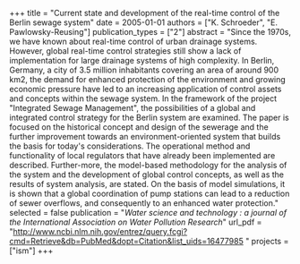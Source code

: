 +++
title = "Current state and development of the real-time control of the Berlin sewage system"
date = 2005-01-01
authors = ["K. Schroeder", "E. Pawlowsky-Reusing"]
publication_types = ["2"]
abstract = "Since the 1970s, we have known about real-time control of urban drainage systems. However, global real-time control strategies still show a lack of implementation for large drainage systems of high complexity. In Berlin, Germany, a city of 3.5 million inhabitants covering an area of around 900 km2, the demand for enhanced protection of the environment and growing economic pressure have led to an increasing application of control assets and concepts within the sewage system. In the framework of the project \"Integrated Sewage Management\", the possibilities of a global and integrated control strategy for the Berlin system are examined. The paper is focused on the historical concept and design of the sewerage and the further improvement towards an environment-oriented system that builds the basis for today's considerations. The operational method and functionality of local regulators that have already been implemented are described. Further-more, the model-based methodology for the analysis of the system and the development of global control concepts, as well as the results of system analysis, are stated. On the basis of model simulations, it is shown that a global coordination of pump stations can lead to a reduction of sewer overflows, and consequently to an enhanced water protection."
selected = false
publication = "*Water science and technology : a journal of the International Association on Water Pollution Research*"
url_pdf = "http://www.ncbi.nlm.nih.gov/entrez/query.fcgi?cmd=Retrieve&db=PubMed&dopt=Citation&list_uids=16477985 "
projects = ["ism"]
+++

